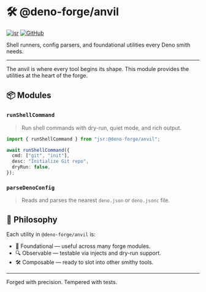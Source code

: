 # 🛠️ @deno-forge/anvil

[![jsr](https://img.shields.io/badge/jsr--%40deno-forge%2Fanvil-blue?logo=deno)](https://jsr.io/@deno-forge/anvil)
[![GitHub](https://img.shields.io/badge/GitHub-deno-forge/anvil-blue?logo=github)](https://github.com/deno-forge/anvil)

Shell runners, config parsers, and foundational utilities every Deno smith needs.

---

The anvil is where every tool begins its shape. This module provides the utilities at the heart of the forge.

## 📦 Modules

### `runShellCommand`

> Run shell commands with dry-run, quiet mode, and rich output.

```ts
import { runShellCommand } from "jsr:@deno-forge/anvil";

await runShellCommand({
  cmd: ["git", "init"],
  desc: "Initialize Git repo",
  dryRun: false,
});
```

### `parseDenoConfig`

> Reads and parses the nearest `deno.json` or `deno.jsonc` file.

## 🔧 Philosophy

Each utility in `@deno-forge/anvil` is:

- 🧱 Foundational — useful across many forge modules.
- 🔍 Observable — testable via injects and dry-run support.
- 🛠️ Composable — ready to slot into other smithy tools.

---

Forged with precision. Tempered with tests.
